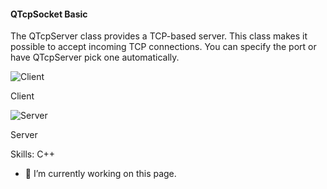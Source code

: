 #### QTcpSocket Basic
The QTcpServer class provides a TCP-based server. This class makes it possible to accept incoming TCP connections. You can specify the port or have QTcpServer pick one automatically. 


![Client](https://imgyukle.com/f/2022/05/14/R367pA.jpg)

Client

![Server](https://imgyukle.com/f/2022/05/14/R39PQI.jpg)


Server

Skills: C++

- 🔭 I’m currently working on this page. 





